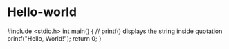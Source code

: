 # Hello-world
#include <stdio.h>
int main() {
   // printf() displays the string inside quotation
   printf("Hello, World!");
   return 0;
}
